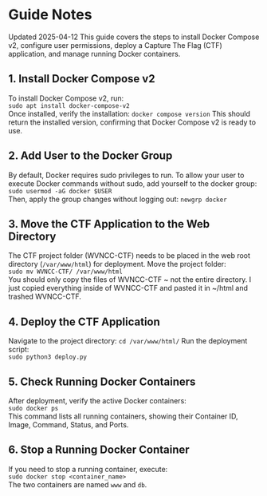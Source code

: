 # Guide Notes
Updated 2025-04-12
This guide covers the steps to install Docker Compose v2, configure user permissions, deploy a Capture The Flag (CTF) application, and manage running Docker containers.
## 1. Install Docker Compose v2
To install Docker Compose v2, run:\
`sudo apt install docker-compose-v2`\
Once installed, verify the installation:
`docker compose version`
This should return the installed version, confirming that Docker Compose v2 is ready to use.
## 2. Add User to the Docker Group
By default, Docker requires  sudo  privileges to run. To allow your user to execute Docker commands without
sudo, add yourself to the  docker  group:\
`sudo usermod -aG docker $USER`\
Then, apply the group changes without logging out:
`newgrp docker`
## 3. Move the CTF Application to the Web Directory
The CTF project folder (WVNCC-CTF) needs to be placed in the web root directory (`/var/www/html`) for
deployment.
Move the project folder:\
`sudo mv WVNCC-CTF/ /var/www/html`\
You should only copy the files of WVNCC-CTF ~ not the entire directory. I just copied everything inside of WVNCC-CTF and pasted it in ~/html and trashed WVNCC-CTF.
## 4. Deploy the CTF Application
Navigate to the project directory:
`cd /var/www/html/`
Run the deployment script:\
`sudo python3 deploy.py`
## 5. Check Running Docker Containers
After deployment, verify the active Docker containers:\
`sudo docker ps`\
This command lists all running containers, showing their Container ID, Image, Command, Status, and Ports.
## 6. Stop a Running Docker Container
If you need to stop a running container, execute:\
`sudo docker stop <container_name>`\
The two containers are named `www` and `db`.
